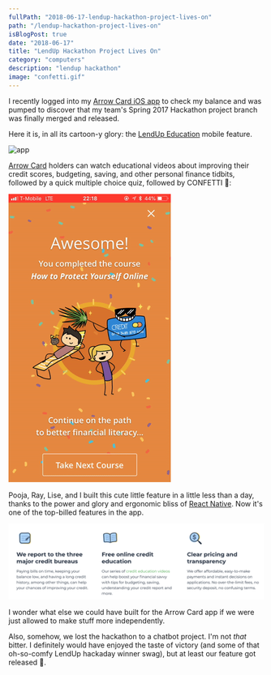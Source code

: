 ```yaml
---
fullPath: "2018-06-17-lendup-hackathon-project-lives-on"
path: "/lendup-hackathon-project-lives-on"
isBlogPost: true
date: "2018-06-17"
title: "LendUp Hackathon Project Lives On"
category: "computers"
description: "lendup hackathon"
image: "confetti.gif"
---
```


I recently logged into my [Arrow Card iOS app](https://itunes.apple.com/us/app/arrow-card/id1228440036?mt=8) to check my balance and was pumped to discover that my team's Spring 2017 Hackathon project branch was finally merged and released.

Here it is, in all its cartoon-y glory: the [LendUp Education](https://www.lendup.com/education) mobile feature.

![app](./images/arrow.gif)

[Arrow Card](https://www.lendup.com/card) holders can watch educational videos about improving their credit scores, budgeting, saving, and other personal finance tidbits, followed by a quick multiple choice quiz, followed by CONFETTI 🎉:

![app](./images/confetti.gif)

Pooja, Ray, Lise, and I built this cute little feature in a little less than a day, thanks to the power and glory and ergonomic bliss of [React Native](https://facebook.github.io/react-native/). Now it's one of the top-billed features in the app. 

![features](./images/features.png)

I wonder what else we could have built for the Arrow Card app if we were just allowed to make stuff more independently.

Also, somehow, we lost the hackathon to a chatbot project. I'm not *that* bitter. I definitely would have enjoyed the taste of victory (and some of that oh-so-comfy LendUp hackaday winner swag), but at least our feature got released 🙏.